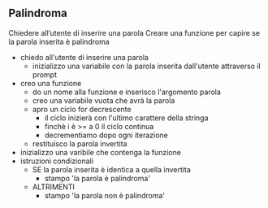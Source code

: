 ## Palindroma
Chiedere all’utente di inserire una parola Creare una funzione per capire se la parola inserita è palindroma

- chiedo all'utente di inserire una parola 
  - inizializzo una variabile con la parola inserita dall'utente attraverso il prompt
- creo una funzione
  - do un nome alla funzione e inserisco l'argomento parola 
  - creo una variabile vuota che avrà la parola
  - apro un ciclo for decrescente
    - il ciclo inizierà con l'ultimo carattere della stringa
    - finchè i è >= a 0 il ciclo continua
    - decrementiamo dopo ogni iterazione
  - restituisco la parola invertita
- inizializzo una varibile che contenga la funzione
- istruzioni condizionali
  - SE la parola inserita è identica a quella invertita
    - stampo 'la parola è palindroma'
  - ALTRIMENTI 
    - stampo 'la parola non è palindroma'